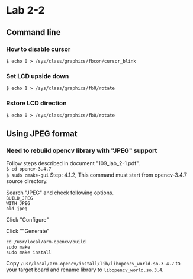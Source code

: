 # Lab 2-2

## Command line
### How to disable cursor
`$ echo 0 > /sys/class/graphics/fbcon/cursor_blink`

### Set LCD upside down
`$ echo 1 > /sys/class/graphics/fb0/rotate`

### Rstore LCD direction
`$ echo 0 > /sys/class/graphics/fb0/rotate`

## Using JPEG format
### Need to rebuild opencv library with "JPEG" support
Follow steps described in document "109_lab_2-1.pdf".</br>
`$ cd opencv-3.4.7`</br>
`$ sudo cmake-gui` Step: 4.1.2, This command must start from opencv-3.4.7 source directory.

Search "JPEG" and check following options.</br>
`BUILD_JPEG`</br>
`WITH_JPEG`</br>
`old-jpeg`

Click "Configure"

Click ""Generate"

`cd /usr/local/arm-opencv/build`</br>
`sudo make`</br>
`sudo make install`</br>

Copy `/usr/local/arm-opencv/install/lib/libopencv_world.so.3.4.7` to your target board and rename library to `libopencv_world.so.3.4`.
